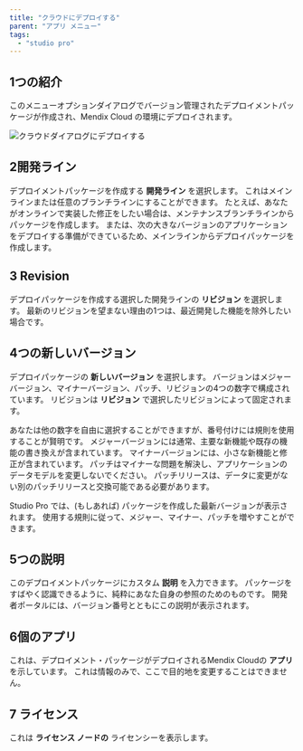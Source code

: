 ```yaml
---
title: "クラウドにデプロイする"
parent: "アプリ メニュー"
tags:
  - "studio pro"
---
```


## 1つの紹介

このメニューオプションダイアログでバージョン管理されたデプロイメントパッケージが作成され、Mendix Cloud の環境にデプロイされます。

![クラウドダイアログにデプロイする](attachments/app-menu/deploy-to-the-cloud.png)

## 2開発ライン

デプロイメントパッケージを作成する **開発ライン** を選択します。 これはメインラインまたは任意のブランチラインにすることができます。 たとえば、あなたがオンラインで実装した修正をしたい場合は、メンテナンスブランチラインからパッケージを作成します。 または、次の大きなバージョンのアプリケーションをデプロイする準備ができているため、メインラインからデプロイパッケージを作成します。

## 3 Revision

デプロイパッケージを作成する選択した開発ラインの **リビジョン** を選択します。 最新のリビジョンを望まない理由の1つは、最近開発した機能を除外したい場合です。

## 4つの新しいバージョン

デプロイパッケージの **新しいバージョン** を選択します。 バージョンはメジャーバージョン、マイナーバージョン、パッチ、リビジョンの4つの数字で構成されています。 リビジョンは **リビジョン** で選択したリビジョンによって固定されます。

あなたは他の数字を自由に選択することができますが、番号付けには規則を使用することが賢明です。 メジャーバージョンには通常、主要な新機能や既存の機能の書き換えが含まれています。 マイナーバージョンには、小さな新機能と修正が含まれています。 パッチはマイナーな問題を解決し、アプリケーションのデータモデルを変更しないでください。 パッチリリースは、データに変更がない別のパッチリリースと交換可能である必要があります。

Studio Pro では、(もしあれば) パッケージを作成した最新バージョンが表示されます。 使用する規則に従って、メジャー、マイナー、パッチを増やすことができます。

## 5つの説明

このデプロイメントパッケージにカスタム **説明** を入力できます。 パッケージをすばやく認識できるように、純粋にあなた自身の参照のためのものです。 開発者ポータルには、バージョン番号とともにこの説明が表示されます。

## 6個のアプリ

これは、デプロイメント・パッケージがデプロイされるMendix Cloudの **アプリ** を示しています。 これは情報のみで、ここで目的地を変更することはできません。

## 7 ライセンス

これは **ライセンス ノードの** ライセンシーを表示します。
